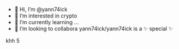 - 👋 Hi, I’m @yann74ick
- 👀 I’m interested in crypto
- 🌱 I’m currently learning ...
- 💞️ I’m looking to collabora
yann74ick/yann74ick is a ✨ special ✨ 

khh
5
